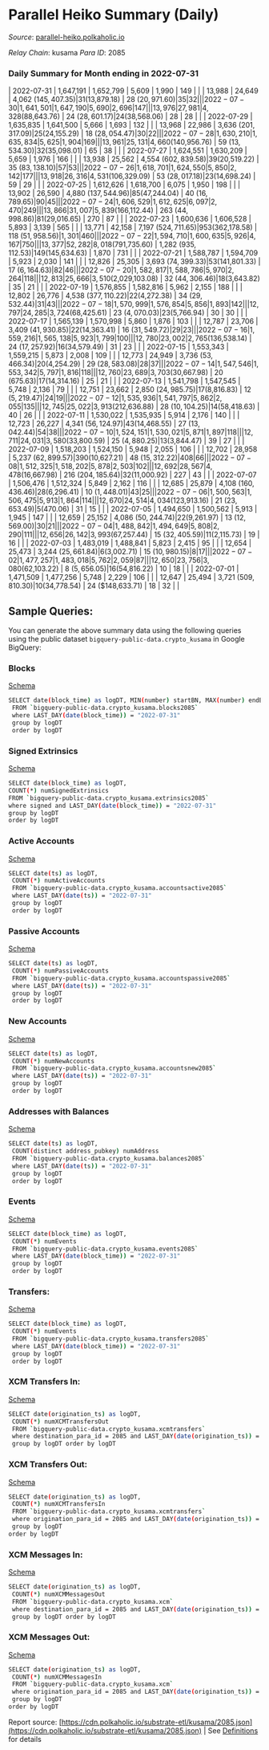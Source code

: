 # Parallel Heiko Summary (Daily)

_Source_: [parallel-heiko.polkaholic.io](https://parallel-heiko.polkaholic.io)

*Relay Chain*: kusama
*Para ID*: 2085



### Daily Summary for Month ending in 2022-07-31


| 2022-07-31 | 1,647,191 | 1,652,799 | 5,609 | 1,990 | 149 |  |  | 13,988 | 24,649 | 4,062 ($145,407.35) | 31 ($13,879.18) | 28 ($20,971.60) | 35 | 32 |  |
| 2022-07-30 | 1,641,501 | 1,647,190 | 5,690 | 2,696 | 147 |  |  | 13,976 | 27,981 | 4,328 ($88,643.76) | 24 ($28,601.17) | 24 ($38,568.06) | 28 | 28 |  |
| 2022-07-29 | 1,635,835 | 1,641,500 | 5,666 | 1,693 | 132 |  |  | 13,968 | 22,986 | 3,636 ($201,317.09) | 25 ($24,155.29) | 18 ($28,054.47) | 30 | 22 |  |
| 2022-07-28 | 1,630,210 | 1,635,834 | 5,625 | 1,904 | 169 |  |  | 13,961 | 25,131 | 4,660 ($140,956.76) | 59 ($13,534.30) | 32 ($35,098.01) | 65 | 38 |  |
| 2022-07-27 | 1,624,551 | 1,630,209 | 5,659 | 1,976 | 166 |  |  | 13,938 | 25,562 | 4,554 ($602,839.58) | 39 ($20,519.22) | 35 ($83,138.10) | 57 | 53 |  |
| 2022-07-26 | 1,618,701 | 1,624,550 | 5,850 | 2,142 | 177 |  |  | 13,918 | 26,316 | 4,531 ($106,329.09) | 53 ($28,017.18) | 23 ($14,698.24) | 59 | 29 |  |
| 2022-07-25 | 1,612,626 | 1,618,700 | 6,075 | 1,950 | 198 |  |  | 13,902 | 26,590 | 4,880 ($137,544.96) | 85 ($47,244.04) | 40 ($16,789.65) | 90 | 45 |  |
| 2022-07-24 | 1,606,529 | 1,612,625 | 6,097 | 2,470 | 249 |  |  | 13,866 | 31,007 | 5,839 ($166,112.44) | 263 ($44,998.86) | 81 ($29,016.65) | 270 | 87 |  |
| 2022-07-23 | 1,600,636 | 1,606,528 | 5,893 | 3,139 | 565 |  |  | 13,771 | 42,158 | 7,197 ($524,711.65) | 953 ($362,178.58) | 118 ($51,958.56) | 1,301 | 460 |  |
| 2022-07-22 | 1,594,710 | 1,600,635 | 5,926 | 4,167 | 750 |  |  | 13,377 | 52,282 | 8,018 ($791,735.60) | 1,282 ($935,112.53) | 149 ($145,634.63) | 1,870 | 731 |  |
| 2022-07-21 | 1,588,787 | 1,594,709 | 5,923 | 2,030 | 141 |  |  | 12,826 | 25,305 | 3,693 ($74,399.33) | 53 ($141,801.33) | 17 ($6,164.63) | 82 | 46 |  |
| 2022-07-20 | 1,582,817 | 1,588,786 | 5,970 | 2,264 | 118 |  |  | 12,813 | 25,666 | 3,510 ($2,029,103.08) | 32 ($44,306.46) | 18 ($3,643.82) | 35 | 21 |  |
| 2022-07-19 | 1,576,855 | 1,582,816 | 5,962 | 2,155 | 188 |  |  | 12,802 | 26,776 | 4,538 ($377,110.22) | 22 ($4,272.38) | 34 ($29,532.44) | 31 | 43 |  |
| 2022-07-18 | 1,570,999 | 1,576,854 | 5,856 | 1,893 | 142 |  |  | 12,797 | 24,285 | 3,724 ($68,425.61) | 23 ($4,070.03) | 23 ($5,766.94) | 30 | 30 |  |
| 2022-07-17 | 1,565,139 | 1,570,998 | 5,860 | 1,876 | 103 |  |  | 12,787 | 23,706 | 3,409 ($41,930.85) | 22 ($14,363.41) | 16 ($31,549.72) | 29 | 23 |  |
| 2022-07-16 | 1,559,216 | 1,565,138 | 5,923 | 1,799 | 100 |  |  | 12,780 | 23,002 | 2,765 ($136,538.14) | 24 ($17,257.92) | 16 ($34,579.49) | 31 | 23 |  |
| 2022-07-15 | 1,553,343 | 1,559,215 | 5,873 | 2,008 | 109 |  |  | 12,773 | 24,949 | 3,736 ($53,466.34) | 20 ($4,254.29) | 29 ($28,583.08) | 28 | 37 |  |
| 2022-07-14 | 1,547,546 | 1,553,342 | 5,797 | 1,816 | 118 |  |  | 12,760 | 23,689 | 3,703 ($30,667.98) | 20 ($675.63) | 17 ($14,314.16) | 25 | 21 |  |
| 2022-07-13 | 1,541,798 | 1,547,545 | 5,748 | 2,136 | 79 |  |  | 12,751 | 23,662 | 2,850 ($24,985.75) | 17 ($8,816.83) | 12 ($5,219.47) | 24 | 19 |  |
| 2022-07-12 | 1,535,936 | 1,541,797 | 5,862 | 2,055 | 135 |  |  | 12,745 | 25,022 | 3,913 ($212,636.88) | 28 ($10,104.25) | 14 ($58,418.63) | 40 | 26 |  |
| 2022-07-11 | 1,530,022 | 1,535,935 | 5,914 | 2,176 | 140 |  |  | 12,723 | 26,227 | 4,341 ($56,124.97) | 43 ($14,468.55) | 27 ($13,042.44) | 54 | 38 |  |
| 2022-07-10 | 1,524,151 | 1,530,021 | 5,871 | 1,897 | 118 |  |  | 12,711 | 24,031 | 3,580 ($33,800.59) | 25 ($4,880.25) | 13 ($3,844.47) | 39 | 27 |  |
| 2022-07-09 | 1,518,203 | 1,524,150 | 5,948 | 2,055 | 106 |  |  | 12,702 | 28,958 | 5,237 ($62,899.57) | 390 ($10,627.21) | 48 ($15,312.22) | 408 | 66 |  |
| 2022-07-08 | 1,512,325 | 1,518,202 | 5,878 | 2,503 | 102 |  |  | 12,692 | 28,567 | 4,478 ($16,667.98) | 216 ($204,185.64) | 32 ($11,000.92) | 227 | 43 |  |
| 2022-07-07 | 1,506,476 | 1,512,324 | 5,849 | 2,162 | 116 |  |  | 12,685 | 25,879 | 4,108 ($160,436.46) | 28 ($6,296.41) | 10 ($1,448.01) | 43 | 25 |  |
| 2022-07-06 | 1,500,563 | 1,506,475 | 5,913 | 1,864 | 114 |  |  | 12,670 | 24,514 | 4,034 ($123,913.16) | 21 ($23,653.49) | 5 ($470.06) | 31 | 15 |  |
| 2022-07-05 | 1,494,650 | 1,500,562 | 5,913 | 1,945 | 147 |  |  | 12,659 | 25,152 | 4,086 ($50,244.74) | 22 ($9,261.97) | 13 ($12,569.00) | 30 | 21 |  |
| 2022-07-04 | 1,488,842 | 1,494,649 | 5,808 | 2,290 | 111 |  |  | 12,656 | 26,142 | 3,993 ($67,257.44) | 15 ($32,405.59) | 11 ($2,115.73) | 19 | 16 |  |
| 2022-07-03 | 1,483,019 | 1,488,841 | 5,823 | 2,415 | 95 |  |  | 12,654 | 25,473 | 3,244 ($25,661.84) | 6 ($3,002.71) | 15 ($10,980.15) | 8 | 17 |  |
| 2022-07-02 | 1,477,257 | 1,483,018 | 5,762 | 2,059 | 87 |  |  | 12,650 | 23,756 | 3,080 ($62,103.22) | 8 ($5,656.05) | 16 ($54,816.22) | 10 | 18 |  |
| 2022-07-01 | 1,471,509 | 1,477,256 | 5,748 | 2,229 | 106 |  |  | 12,647 | 25,494 | 3,721 ($509,810.30) | 10 ($34,778.54) | 24 ($148,633.71) | 18 | 32 |  |

## Sample Queries:
You can generate the above summary data using the following queries using the public dataset `bigquery-public-data.crypto_kusama` in Google BigQuery:


### Blocks 

[Schema](https://github.com/colorfulnotion/substrate-etl/blob/main/schema/blocks.json)

```bash
SELECT date(block_time) as logDT, MIN(number) startBN, MAX(number) endBN, COUNT(*) numBlocks 
 FROM `bigquery-public-data.crypto_kusama.blocks2085`  
 where LAST_DAY(date(block_time)) = "2022-07-31" 
 group by logDT 
 order by logDT
```

### Signed Extrinsics 

[Schema](https://github.com/colorfulnotion/substrate-etl/blob/main/schema/extrinsics.json)

```bash
SELECT date(block_time) as logDT, 
COUNT(*) numSignedExtrinsics 
FROM `bigquery-public-data.crypto_kusama.extrinsics2085`  
where signed and LAST_DAY(date(block_time)) = "2022-07-31" 
group by logDT 
order by logDT
```

### Active Accounts 

[Schema](https://github.com/colorfulnotion/substrate-etl/blob/main/schema/accountsactive.json)

```bash
SELECT date(ts) as logDT, 
 COUNT(*) numActiveAccounts 
 FROM `bigquery-public-data.crypto_kusama.accountsactive2085` 
 where LAST_DAY(date(ts)) = "2022-07-31" 
 group by logDT 
 order by logDT
```

### Passive Accounts 

[Schema](https://github.com/colorfulnotion/substrate-etl/blob/main/schema/accountspassive.json)

```bash
SELECT date(ts) as logDT, 
 COUNT(*) numPassiveAccounts 
 FROM `bigquery-public-data.crypto_kusama.accountspassive2085` 
 where LAST_DAY(date(ts)) = "2022-07-31" 
 group by logDT 
 order by logDT
```

### New Accounts 

[Schema](https://github.com/colorfulnotion/substrate-etl/blob/main/schema/accountsnew.json)

```bash
SELECT date(ts) as logDT, 
 COUNT(*) numNewAccounts 
 FROM `bigquery-public-data.crypto_kusama.accountsnew2085` 
 where LAST_DAY(date(ts)) = "2022-07-31" 
 group by logDT
 order by logDT
```

### Addresses with Balances 

[Schema](https://github.com/colorfulnotion/substrate-etl/blob/main/schema/balances.json)

```bash
SELECT date(ts) as logDT,
 COUNT(distinct address_pubkey) numAddress 
 FROM `bigquery-public-data.crypto_kusama.balances2085` 
 where LAST_DAY(date(ts)) = "2022-07-31" 
 group by logDT 
 order by logDT
```

### Events 

[Schema](https://github.com/colorfulnotion/substrate-etl/blob/main/schema/events.json)

```bash
SELECT date(block_time) as logDT, 
 COUNT(*) numEvents 
 FROM `bigquery-public-data.crypto_kusama.events2085` 
 where LAST_DAY(date(block_time)) = "2022-07-31" 
 group by logDT 
 order by logDT
```

### Transfers:

[Schema](https://github.com/colorfulnotion/substrate-etl/blob/main/schema/transfers.json)

```bash
SELECT date(block_time) as logDT, 
 COUNT(*) numEvents 
 FROM `bigquery-public-data.crypto_kusama.transfers2085` 
 where LAST_DAY(date(block_time)) = "2022-07-31" 
 group by logDT 
 order by logDT
```

### XCM Transfers In: 

[Schema](https://github.com/colorfulnotion/substrate-etl/blob/main/schema/xcmtransfers.json)

```bash
SELECT date(origination_ts) as logDT, 
 COUNT(*) numXCMTransfersOut 
 FROM `bigquery-public-data.crypto_kusama.xcmtransfers` 
 where destination_para_id = 2085 and LAST_DAY(date(origination_ts)) = "2022-07-31" 
 group by logDT order by logDT
```

### XCM Transfers Out: 

[Schema](https://github.com/colorfulnotion/substrate-etl/blob/main/schema/xcmtransfers.json)

```bash
SELECT date(origination_ts) as logDT, 
 COUNT(*) numXCMTransfersIn 
 FROM `bigquery-public-data.crypto_kusama.xcmtransfers` 
 where origination_para_id = 2085 and LAST_DAY(date(origination_ts)) = "2022-07-31" 
 group by logDT 
order by logDT
```

### XCM Messages In: 

[Schema](https://github.com/colorfulnotion/substrate-etl/blob/main/schema/xcm.json)

```bash
SELECT date(origination_ts) as logDT, 
 COUNT(*) numXCMMessagesOut 
 FROM `bigquery-public-data.crypto_kusama.xcm` 
 where destination_para_id = 2085 and LAST_DAY(date(origination_ts)) = "2022-07-31" 
 group by logDT order by logDT
```

### XCM Messages Out: 

[Schema](https://github.com/colorfulnotion/substrate-etl/blob/main/schema/xcm.json)

```bash
SELECT date(origination_ts) as logDT, 
 COUNT(*) numXCMMessagesIn 
 FROM `bigquery-public-data.crypto_kusama.xcm` 
 where origination_para_id = 2085 and LAST_DAY(date(origination_ts)) = "2022-07-31" 
 group by logDT 
order by logDT
```


Report source: [https://cdn.polkaholic.io/substrate-etl/kusama/2085.json](https://cdn.polkaholic.io/substrate-etl/kusama/2085.json) | See [Definitions](/DEFINITIONS.md) for details
